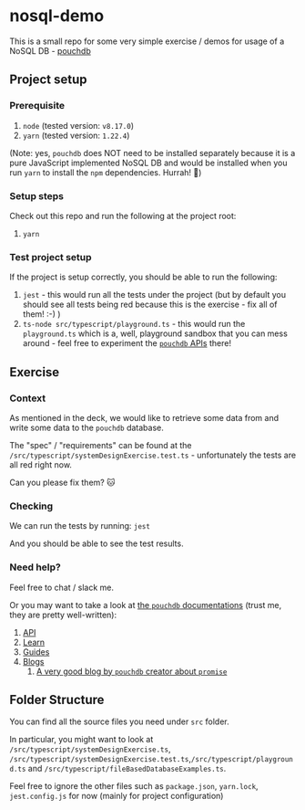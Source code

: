 # nosql-demo
This is a small repo for some very simple exercise / demos for usage of a NoSQL DB - [pouchdb](https://pouchdb.com/)

## Project setup

### Prerequisite
1. `node` (tested version: `v8.17.0`) 
2. `yarn` (tested version: `1.22.4`)

(Note: yes, `pouchdb` does NOT need to be installed separately because it is a pure JavaScript implemented NoSQL DB and would be installed when you run `yarn` to install the `npm` dependencies. Hurrah! 🎉)  

### Setup steps
Check out this repo and run the following at the project root:
1. `yarn`

### Test project setup
If the project is setup correctly, you should be able to run the following:
1. `jest` - this would run all the tests under the project (but by default you should see all tests being red because this is the exercise - fix all of them! :-) ) 
2. `ts-node src/typescript/playground.ts` - this would run the `playground.ts` which is a, well, playground sandbox that you can mess around - feel free to experiment the [`pouchdb` APIs](https://pouchdb.com/api.html) there!

## Exercise

### Context
As mentioned in the deck, we would like to retrieve some data from and write some data to the `pouchdb` database.

The "spec" / "requirements" can be found at the `/src/typescript/systemDesignExercise.test.ts` - unfortunately the tests are all red right now. 

Can you please fix them? 🐱

### Checking
We can run the tests by running: `jest`

And you should be able to see the test results. 

### Need help?
Feel free to chat / slack me.

Or you may want to take a look at [the `pouchdb` documentations](https://pouchdb.com/) (trust me, they are pretty well-written):
1. [API](https://pouchdb.com/api.html)
2. [Learn](https://pouchdb.com/learn.html)
3. [Guides](https://pouchdb.com/guides/)
4. [Blogs](https://pouchdb.com/blog/)
    1. [A very good blog by `pouchdb` creator about `promise`](https://pouchdb.com/2015/05/18/we-have-a-problem-with-promises.html)

## Folder Structure
You can find all the source files you need under `src` folder.

In particular, you might want to look at `/src/typescript/systemDesignExercise.ts`, `/src/typescript/systemDesignExercise.test.ts`,`/src/typescript/playground.ts` and `/src/typescript/fileBasedDatabaseExamples.ts`.

Feel free to ignore the other files such as `package.json`, `yarn.lock`, `jest.config.js` for now (mainly for project configuration)
